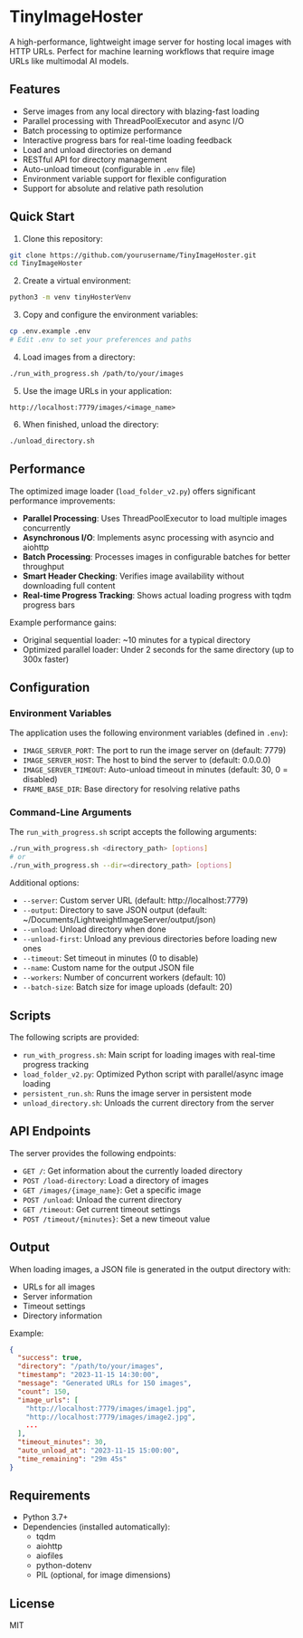 # TinyImageHoster

A high-performance, lightweight image server for hosting local images with HTTP URLs. Perfect for machine learning workflows that require image URLs like multimodal AI models.

## Features

- Serve images from any local directory with blazing-fast loading
- Parallel processing with ThreadPoolExecutor and async I/O
- Batch processing to optimize performance
- Interactive progress bars for real-time loading feedback
- Load and unload directories on demand
- RESTful API for directory management
- Auto-unload timeout (configurable in `.env` file)
- Environment variable support for flexible configuration
- Support for absolute and relative path resolution

## Quick Start

1. Clone this repository:
```bash
git clone https://github.com/yourusername/TinyImageHoster.git
cd TinyImageHoster
```

2. Create a virtual environment:
```bash
python3 -m venv tinyHosterVenv
```

3. Copy and configure the environment variables:
```bash
cp .env.example .env
# Edit .env to set your preferences and paths
```

4. Load images from a directory:
```bash
./run_with_progress.sh /path/to/your/images
```

5. Use the image URLs in your application:
```
http://localhost:7779/images/<image_name>
```

6. When finished, unload the directory:
```bash
./unload_directory.sh
```

## Performance

The optimized image loader (`load_folder_v2.py`) offers significant performance improvements:

- **Parallel Processing**: Uses ThreadPoolExecutor to load multiple images concurrently
- **Asynchronous I/O**: Implements async processing with asyncio and aiohttp
- **Batch Processing**: Processes images in configurable batches for better throughput
- **Smart Header Checking**: Verifies image availability without downloading full content
- **Real-time Progress Tracking**: Shows actual loading progress with tqdm progress bars

Example performance gains:
- Original sequential loader: ~10 minutes for a typical directory
- Optimized parallel loader: Under 2 seconds for the same directory (up to 300x faster)

## Configuration

### Environment Variables

The application uses the following environment variables (defined in `.env`):

- `IMAGE_SERVER_PORT`: The port to run the image server on (default: 7779)
- `IMAGE_SERVER_HOST`: The host to bind the server to (default: 0.0.0.0)
- `IMAGE_SERVER_TIMEOUT`: Auto-unload timeout in minutes (default: 30, 0 = disabled)
- `FRAME_BASE_DIR`: Base directory for resolving relative paths

### Command-Line Arguments

The `run_with_progress.sh` script accepts the following arguments:

```bash
./run_with_progress.sh <directory_path> [options]
# or
./run_with_progress.sh --dir=<directory_path> [options]
```

Additional options:
- `--server`: Custom server URL (default: http://localhost:7779)
- `--output`: Directory to save JSON output (default: ~/Documents/LightweightImageServer/output/json)
- `--unload`: Unload directory when done
- `--unload-first`: Unload any previous directories before loading new ones
- `--timeout`: Set timeout in minutes (0 to disable)
- `--name`: Custom name for the output JSON file
- `--workers`: Number of concurrent workers (default: 10)
- `--batch-size`: Batch size for image uploads (default: 20)

## Scripts

The following scripts are provided:

- `run_with_progress.sh`: Main script for loading images with real-time progress tracking
- `load_folder_v2.py`: Optimized Python script with parallel/async image loading
- `persistent_run.sh`: Runs the image server in persistent mode
- `unload_directory.sh`: Unloads the current directory from the server

## API Endpoints

The server provides the following endpoints:

- `GET /`: Get information about the currently loaded directory
- `POST /load-directory`: Load a directory of images
- `GET /images/{image_name}`: Get a specific image
- `POST /unload`: Unload the current directory
- `GET /timeout`: Get current timeout settings
- `POST /timeout/{minutes}`: Set a new timeout value

## Output

When loading images, a JSON file is generated in the output directory with:
- URLs for all images
- Server information
- Timeout settings
- Directory information

Example:
```json
{
  "success": true,
  "directory": "/path/to/your/images",
  "timestamp": "2023-11-15 14:30:00",
  "message": "Generated URLs for 150 images",
  "count": 150,
  "image_urls": [
    "http://localhost:7779/images/image1.jpg",
    "http://localhost:7779/images/image2.jpg",
    ...
  ],
  "timeout_minutes": 30,
  "auto_unload_at": "2023-11-15 15:00:00",
  "time_remaining": "29m 45s"
}
```

## Requirements

- Python 3.7+
- Dependencies (installed automatically):
  - tqdm
  - aiohttp
  - aiofiles
  - python-dotenv
  - PIL (optional, for image dimensions)

## License

MIT 